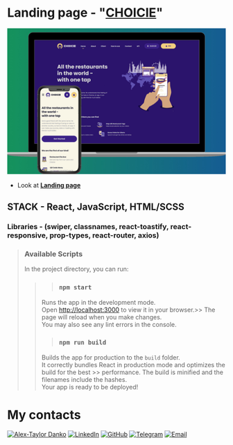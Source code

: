 # Landing page  - "[**CHOICIE**](<https://choicie.netlify.app/>)"
![Demonstration](https://github.com/dankozz1t/Choicie/blob/main/public/demo_Choicie.jpg)

- Look at [**Landing page**](<https://choicie.netlify.app/>)


## STACK - React, JavaScript, HTML/SCSS
### Libraries - (swiper, classnames, react-toastify, react-responsive, prop-types, react-router, axios)


 > ### Available Scripts
 > In the project directory, you can run:
>>> ### `npm start`
>> Runs the app in the development mode.\
>> Open [http://localhost:3000](http://localhost:3000) to view it in your browser.>> The page will reload when you make changes.\
>> You may also see any lint errors in the console.
>>> ### `npm run build`
>> Builds the app for production to the `build` folder.\
>> It correctly bundles React in production mode and optimizes the build for the best >> performance.
>> The build is minified and the filenames include the hashes.\
>> Your app is ready to be deployed!


# My contacts
[![Alex-Taylor Danko](https://img.shields.io/badge/Alex_Taylor_Danko-purple?style=for-the-badge&logo=Contacts&logoColor=white)](#)
[![LinkedIn](https://img.shields.io/badge/LinkedIn-blue?style=for-the-badge&logo=linkedin&logoColor=white)](https://www.linkedin.com/in/dankozz1/)
[![GitHub](https://img.shields.io/badge/GitHub-grey?style=for-the-badge&logo=GitHub&logoColor=white)](https://github.com/dankozz1t)
[![Telegram](https://img.shields.io/badge/Telegram-blue?style=for-the-badge&logo=Telegram&logoColor=white)](https://t.me/dankozz1)
[![Email](https://img.shields.io/badge/alexdankoxxl@gmail.com-%23DD0031.svg?&style=for-the-badge&logo=gmail&logoColor=white)](mailto:alexdankoxxl@gmail.com)
